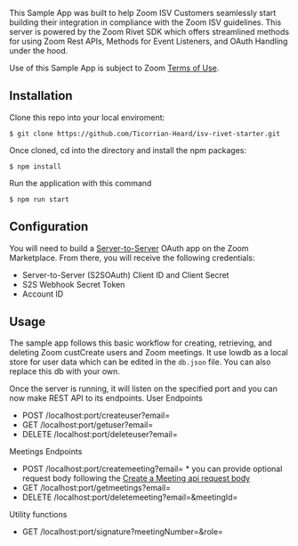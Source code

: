This Sample App was built to help Zoom ISV Customers seamlessly start building their integration in compliance with the Zoom ISV guidelines. This server is powered by the Zoom Rivet SDK which offers streamlined methods for using Zoom Rest APIs, Methods for Event Listeners, and OAuth Handling under the hood.
 
Use of this Sample App is subject to Zoom [Terms of Use](https://www.zoom.com/en/trust/terms/).

## Installation

Clone this repo into your local enviroment:
```
$ git clone https://github.com/Ticorrian-Heard/isv-rivet-starter.git
```

Once cloned, cd into the directory and install the npm packages: 
```
$ npm install
```

Run the application with this command
```
$ npm run start
```

## Configuration
You will need to build a [Server-to-Server](https://developers.zoom.us/docs/internal-apps/create/) OAuth app on the Zoom Marketplace. From there, you will receive the following credentials: 
- Server-to-Server (S2SOAuth) Client ID and Client Secret
- S2S Webhook Secret Token
- Account ID

## Usage
The sample app follows this basic workflow for creating, retrieving, and deleting Zoom custCreate users and Zoom meetings. It use lowdb as a local store for user data which can be edited in the `db.json` file. You can also replace this db with your own.
 



Once the server is running, it will listen on the specified port and you can now make REST API to its endpoints.
User Endpoints
- POST /localhost:port/createuser?email=<email> 
- GET /localhost:port/getuser?email=<email>
- DELETE /localhost:port/deleteuser?email=<email>

Meetings Endpoints
- POST /localhost:port/createmeeting?email=<email>   * you can provide optional request body following the [Create a Meeting api request body](https://developers.zoom.us/docs/api/meetings/#tag/meetings/POST/users/{userId}/meetings)
- GET /localhost:port/getmeetings?email=<email>
- DELETE /localhost:port/deletemeeting?email=<email>&meetingId=<meetingId>

Utility functions
- GET /localhost:port/signature?meetingNumber=<meetingNumber>&role=<role>
